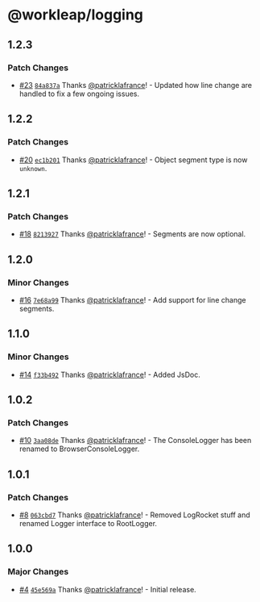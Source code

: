 # @workleap/logging

## 1.2.3

### Patch Changes

- [#23](https://github.com/workleap/wl-logging/pull/23) [`84a837a`](https://github.com/workleap/wl-logging/commit/84a837ae0c0c2d9954ae0cc5e363b643c453e986) Thanks [@patricklafrance](https://github.com/patricklafrance)! - Updated how line change are handled to fix a few ongoing issues.

## 1.2.2

### Patch Changes

- [#20](https://github.com/workleap/wl-logging/pull/20) [`ec1b201`](https://github.com/workleap/wl-logging/commit/ec1b2011909dd0ab99645e694e04e0b89ce85ef0) Thanks [@patricklafrance](https://github.com/patricklafrance)! - Object segment type is now `unknown`.

## 1.2.1

### Patch Changes

- [#18](https://github.com/workleap/wl-logging/pull/18) [`8213927`](https://github.com/workleap/wl-logging/commit/82139273af32d9b092cf0dc5da3ede49828b3582) Thanks [@patricklafrance](https://github.com/patricklafrance)! - Segments are now optional.

## 1.2.0

### Minor Changes

- [#16](https://github.com/workleap/wl-logging/pull/16) [`7e68a99`](https://github.com/workleap/wl-logging/commit/7e68a994df2c52f13036319f38366af77e9d7a0d) Thanks [@patricklafrance](https://github.com/patricklafrance)! - Add support for line change segments.

## 1.1.0

### Minor Changes

- [#14](https://github.com/workleap/wl-logging/pull/14) [`f33b492`](https://github.com/workleap/wl-logging/commit/f33b492aa92806eec03b2b1065de2f71ef7e2c99) Thanks [@patricklafrance](https://github.com/patricklafrance)! - Added JsDoc.

## 1.0.2

### Patch Changes

- [#10](https://github.com/workleap/wl-logging/pull/10) [`3aa08de`](https://github.com/workleap/wl-logging/commit/3aa08de20f15cf82280bbbda5fe38fb9bbc18129) Thanks [@patricklafrance](https://github.com/patricklafrance)! - The ConsoleLogger has been renamed to BrowserConsoleLogger.

## 1.0.1

### Patch Changes

- [#8](https://github.com/workleap/wl-logging/pull/8) [`063cbd7`](https://github.com/workleap/wl-logging/commit/063cbd7e8dbafcf2d32bad16dcb487deb91c17d6) Thanks [@patricklafrance](https://github.com/patricklafrance)! - Removed LogRocket stuff and renamed Logger interface to RootLogger.

## 1.0.0

### Major Changes

- [#4](https://github.com/workleap/wl-logging/pull/4) [`45e569a`](https://github.com/workleap/wl-logging/commit/45e569afa5c02f1196400334cbb45d383ec00d6a) Thanks [@patricklafrance](https://github.com/patricklafrance)! - Initial release.
